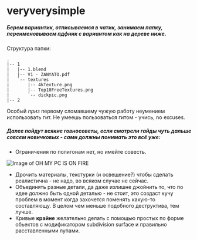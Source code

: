 # veryverysimple

##### Берем вариантик, отписываемся в чатик, занимаем папку, переименовываем пдфник с вариантом как на дереве ниже.

Структура папки:
```
.
|-- 1
|   |-- 1.blend
|   |-- V1 - ZANYATO.pdf
|   `-- textures
|       |-- 4kTexture.png
|       |-- Top10FreeTextures.png
|       `-- dickpic.png
|-- 2
```

Особый *приз* первому сломавшему чужую работу неумением использовать гит. Не умеешь пользоваться гитом - учись, no excuses.

##### Далее пойдут всякие говносоветы, если смотрели гайды чуть дальше совсем новичковых - сами должны понимать это всё уже:

* Ограничения по полигонам нет, но имейте совесть.

![Image of OH MY PC IS ON FIRE](https://imgur.com/9iQ4VaP)

* Дрочить материалы, текстурки (и освещение?) чтобы сделать реалистична - не надо, во всяком случае не сейчас.
* Объединять разные детали, да даже излишне джойнить то, что по идее должно быть одной деталью - не стоит, это создаст кучу проблем в момент когда захочется поменять какую-то составляющу. В целом чем меньше подобного деструктива, тем лучше.
* Кривые **крайне** желательно делать с помощью простых по форме обьектов с модификатором subdivision surface и правильно расставленными лупами.
